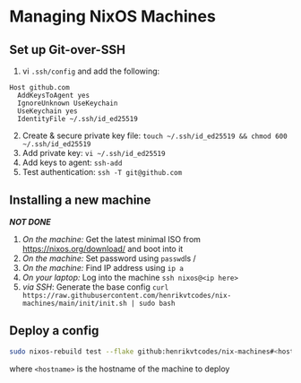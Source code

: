 # Managing NixOS Machines

## Set up Git-over-SSH

1.  vi `.ssh/config` and add the following:

```
Host github.com
  AddKeysToAgent yes
  IgnoreUnknown UseKeychain
  UseKeychain yes
  IdentityFile ~/.ssh/id_ed25519
```

2. Create & secure private key file: `touch ~/.ssh/id_ed25519 && chmod 600 ~/.ssh/id_ed25519`
3. Add private key: `vi ~/.ssh/id_ed25519`
4. Add keys to agent: `ssh-add`
5. Test authentication: `ssh -T git@github.com`

## Installing a new machine

**_NOT DONE_**

1. _On the machine:_ Get the latest minimal ISO from https://nixos.org/download/ and boot into it
2. _On the machine:_ Set password using `passwd`ls /
3. _On the machine:_ Find IP address using `ip a`
4. _On your laptop:_ Log into the machine `ssh nixos@<ip here>`
5. _via SSH_: Generate the base config `curl https://raw.githubusercontent.com/henrikvtcodes/nix-machines/main/init/init.sh | sudo bash`

## Deploy a config

```sh
sudo nixos-rebuild test --flake github:henrikvtcodes/nix-machines#<hostname>
```

where `<hostname>` is the hostname of the machine to deploy
